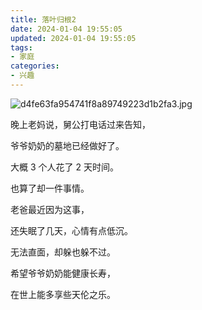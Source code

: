 ```yaml
---
title: 落叶归根2
date: 2024-01-04 19:55:05
updated: 2024-01-04 19:55:05
tags:
- 家庭
categories:
- 兴趣
---
```


![d4fe63fa954741f8a89749223d1b2fa3.jpg](https://s2.loli.net/2024/01/04/dhvNAj6r8aOq2HK.jpg)

晚上老妈说，舅公打电话过来告知，

爷爷奶奶的墓地已经做好了。

大概 3 个人花了 2 天时间。

也算了却一件事情。

老爸最近因为这事，

还失眠了几天，心情有点低沉。

无法直面，却躲也躲不过。

希望爷爷奶奶能健康长寿，

在世上能多享些天伦之乐。